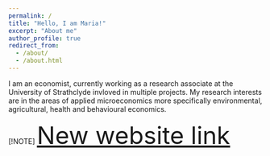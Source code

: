 ```yaml
---
permalink: /
title: "Hello, I am Maria!"
excerpt: "About me"
author_profile: true
redirect_from: 
  - /about/
  - /about.html
---
```


I am an economist, currently working as a research associate at the University of Strathclyde invloved in multiple projects.
My research interests are in the areas of applied microeconomics more specifically environmental, agricultural, health and behavioural economics.

 [!NOTE]
<font size= "7"> [New website link ](https://mariasuerod.github.io/) </font>

